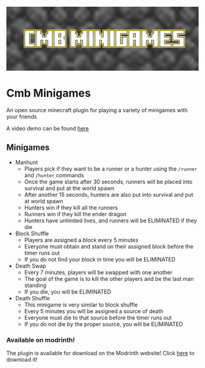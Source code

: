 ![CmbMinigamesBanner.png](https://github.com/29cmb/CmbMinigames/blob/master/docs/images/CmbMinigamesBanner.png?raw=true)

# Cmb Minigames
An open source minecraft plugin for playing a variety of minigames with your friends

A video demo can be found [here](https://youtu.be/MwLLYsCOvPg)

## Minigames
- Manhunt
    - Players pick if they want to be a runner or a hunter using the `/runner` and `/hunter` commands
    - Once the game starts after 30 seconds, runners will be placed into survival and put at the world spawn
    - After another 15 seconds, hunters are also put into survival and put at world spawn
    - Hunters win if they kill all the runners
    - Runners win if they kill the ender dragon
    - Hunters have unlimited lives, and runners will be ELIMINATED if they die
- Block Shuffle
    - Players are assigned a block every 5 minutes
    - Everyone must obtain and stand on their assigned block before the timer runs out
    - If you do not find your block in time you will be ELIMINATED
- Death Swap
    - Every 7 minutes, players will be swapped with one another
    - The goal of the game is to kill the other players and be the last man standing
    - If you die, you will be ELIMINATED
- Death Shuffle
    - This minigame is very similar to block shuffle
    - Every 5 minutes you will be assigned a source of death
    - Everyone must die to that source before the timer runs out
    - If you do not die by the proper source, you will be ELIMINATED

### Available on modrinth!
The plugin is available for download on the Modrinth website! Click [here](https://modrinth.com/plugin/cmb-minigames) to download it!